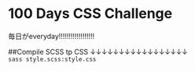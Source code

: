 # 100 Days CSS Challenge
毎日がeveryday!!!!!!!!!!!!!!!!!!

##Compile SCSS tp CSS
↓↓↓↓↓↓↓↓↓↓↓↓↓↓↓↓↓
<br>
`sass style.scss:style.css`